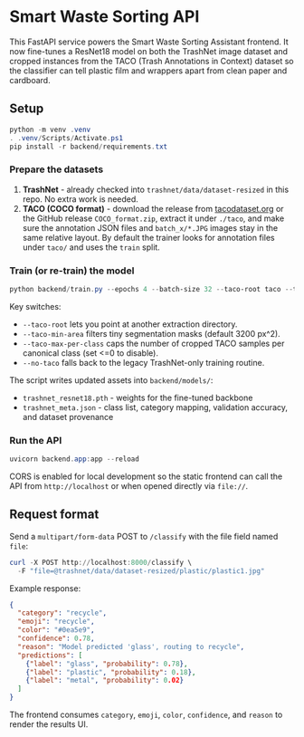 # Smart Waste Sorting API

This FastAPI service powers the Smart Waste Sorting Assistant frontend. It now fine-tunes a ResNet18 model on both the TrashNet image dataset and cropped instances from the TACO (Trash Annotations in Context) dataset so the classifier can tell plastic film and wrappers apart from clean paper and cardboard.

## Setup

```powershell
python -m venv .venv
. .venv/Scripts/Activate.ps1
pip install -r backend/requirements.txt
```

### Prepare the datasets

1. **TrashNet** - already checked into `trashnet/data/dataset-resized` in this repo. No extra work is needed.
2. **TACO (COCO format)** - download the release from [tacodataset.org](http://tacodataset.org/) or the GitHub release `COCO_format.zip`, extract it under `./taco`, and make sure the annotation JSON files and `batch_x/*.JPG` images stay in the same relative layout. By default the trainer looks for annotation files under `taco/` and uses the `train` split.

### Train (or re-train) the model

```powershell
python backend/train.py --epochs 4 --batch-size 32 --taco-root taco --taco-split train
```

Key switches:
- `--taco-root` lets you point at another extraction directory.
- `--taco-min-area` filters tiny segmentation masks (default 3200 px^2).
- `--taco-max-per-class` caps the number of cropped TACO samples per canonical class (set <=0 to disable).
- `--no-taco` falls back to the legacy TrashNet-only training routine.

The script writes updated assets into `backend/models/`:
- `trashnet_resnet18.pth` - weights for the fine-tuned backbone
- `trashnet_meta.json` - class list, category mapping, validation accuracy, and dataset provenance

### Run the API

```powershell
uvicorn backend.app:app --reload
```

CORS is enabled for local development so the static frontend can call the API from `http://localhost` or when opened directly via `file://`.

## Request format

Send a `multipart/form-data` POST to `/classify` with the file field named `file`:

```powershell
curl -X POST http://localhost:8000/classify \
  -F "file=@trashnet/data/dataset-resized/plastic/plastic1.jpg"
```

Example response:

```json
{
  "category": "recycle",
  "emoji": "recycle",
  "color": "#0ea5e9",
  "confidence": 0.78,
  "reason": "Model predicted 'glass', routing to recycle",
  "predictions": [
    {"label": "glass", "probability": 0.78},
    {"label": "plastic", "probability": 0.18},
    {"label": "metal", "probability": 0.02}
  ]
}
```

The frontend consumes `category`, `emoji`, `color`, `confidence`, and `reason` to render the results UI.

